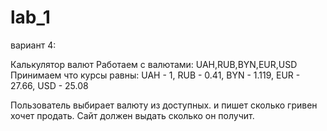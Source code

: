 # lab_1 
вариант 4:

Калькулятор валют
Работаем с валютами: UAH,RUB,BYN,EUR,USD
Принимаем что курсы равны:
UAH - 1,
RUB - 0.41,
BYN - 1.119,
EUR - 27.66,
USD - 25.08

Пользователь выбирает валюту из доступных. и пишет сколько гривен хочет продать. Сайт должен выдать сколько он получит.
